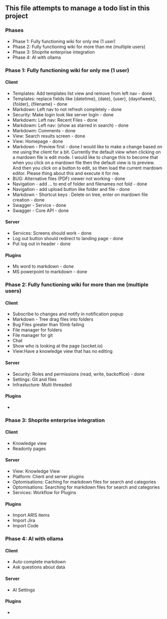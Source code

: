 ## This file attempts to manage a todo list in this project

### Phases
- Phase 1: Fully functioning wiki for only me (1 user)
- Phase 2: Fully functioning wiki for more than me (multiple users)
- Phase 3: Shoprite enterprise integration
- Phase 4: AI with ollama

### Phase 1: Fully functioning wiki for only me (1 user)
#### Client
- Templates: Add templates list view and remove from left nav - done
- Templates: replace fields like {datetime}, {date}, {user}, {dayofweek}, {folder}, {filename} - done
- Markdown: Left nav to not refresh completely - done
- Security: Make login look like server login - done
- Markdowm: Left nav: Recent Files - done
- Markdowm: Left nav: (show as starred in search) - done
- Markdowm: Comments - done
- View: Search results screen - done
- View: Homepage - done
- Markdown - Preview first - done
    I would like to make a change based on me using the client for a bit. Currently the default view when clicking on a mardown file is edit mode. I would like to change this to become that when you click on a mardown file then the default view is to preview. And then you click on a button to edit, so then load the current mardown editor. Please thing about this and execute it for me.     
- BUG: Alternative files (PDF) viewer not working - done
- Navigation - add ... to end of folder and filenames not fold  - done
- Navigation - add upload button like folder and file - done
- Markdown - Shortcut keys :  Delete on tree, enter on mardown file creation - done
- Swagger - Service - done
- Swagger - Core API - done
 
#### Server
- Services: Screens should work - done
- Log out button should redirect to landing page - done
- Put log out in header - done

#### Plugins
- Ms word to markdown - done
- MS powerpoint to markdown - done

### Phase 2: Fully functioning wiki for more than me (multiple users)
#### Client
- Subscribe to changes and notify in notification popup
- Markdown - Tree drag files into folders
- Bug Files greater than 10mb failing
- File manager for folders 
- File manager for git
- Chat
- Show who is looking at the page (socket.io)
- View:Have a knowledge view that has no editing

#### Server
- Security: Roles and permissions (read, write, backoffice) - done
- Settings: Git and files
- Infrastucture: Multi threaded

#### Plugins
- 

### Phase 3: Shoprite enterprise integration
#### Client
- Knowledge view
- Readonly pages

#### Server

- View: Knowledge View
- Platform: Client and server plugins
- Optomisations: Caching for markdown files for search and categories
- Optomisations: Searching for markdown files for search and categories
- Services: Workflow for Plugins

#### Plugins
- Import ARIS items
- Import Jira
- Import Code 

### Phase 4: AI with ollama
#### Client
- Auto complete markdown
- Ask questions about data

#### Server
- AI Settings

#### Plugins
- 

